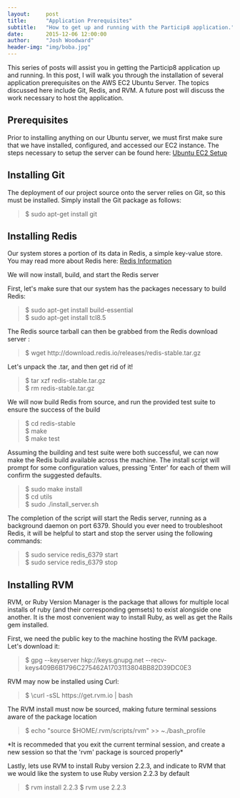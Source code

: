 ```yaml
---
layout:     post
title:      "Application Prerequisites"
subtitle:   "How to get up and running with the Particip8 application."
date:       2015-12-06 12:00:00
author:     "Josh Woodward"
header-img: "img/boba.jpg"
---
```


<p>This series of posts will assist you in getting the Particip8 application up and running. In this post, I will walk you through the installation of several application prerequisites on the AWS EC2 Ubuntu Server. The topics discussed here include Git, Redis, and RVM. A future post will discuss the work necessary to host the application.</p>    

<h2 class="section-heading">Prerequisites</h2>
<p>Prior to installing anything on our Ubuntu server, we must first make sure that we have installed, configured, and accessed our EC2 instance. The steps necessary to setup the server can be found here: <a href="https://jdw6359.github.io/2015/12/06/EC2-setup/">Ubuntu EC2 Setup</a></p> 

<h2 class="section-heading">Installing Git</h2>
<p>The deployment of our project source onto the server relies on Git, so this must be installed. Simply install the Git package as follows:</p>
<blockquote>
$ sudo apt-get install git
</blockquote>

<h2 class="section-heading">Installing Redis</h2>
<p>Our system stores a portion of its data in Redis, a simple key-value store. You may read more about Redis here: <a href="http://redis.io/">Redis Information</a></p>

<p>We will now install, build, and start the Redis server</p> 

<p>First, let's make sure that our system has the packages necessary to build Redis:</p>
<blockquote>
$ sudo apt-get install build-essential<br>
$ sudo apt-get install tcl8.5
</blockquote>

<p>The Redis source tarball can then be grabbed from the Redis download server :</p>
<blockquote>
$ wget http://download.redis.io/releases/redis-stable.tar.gz
</blockquote>

<p>Let's unpack the .tar, and then get rid of it!</p>
<blockquote>
$ tar xzf redis-stable.tar.gz<br>
$ rm redis-stable.tar.gz
</blockquote>

<p>We will now build Redis from source, and run the provided test suite to ensure the success of the build</p>
<blockquote>
$ cd redis-stable<br>
$ make<br>
$ make test
</blockquote>

<p>Assuming the building and test suite were both successful, we can now make the Redis build available across the machine. The install script will prompt for some configuration values, pressing 'Enter' for each of them will confirm the suggested defaults.</p>
<blockquote>
$ sudo make install<br>
$ cd utils<br>
$ sudo ./install_server.sh
</blockquote>

<p>The completion of the script will start the Redis server, running as a background daemon on port 6379. Should you ever need to troubleshoot Redis, it will be helpful to start and stop the server using the following commands:</p>
<blockquote>
$ sudo service redis_6379 start<br>
$ sudo service redis_6379 stop
</blockquote> 

<h2 class="section-heading">Installing RVM</h2>
<p>RVM, or Ruby Version Manager is the package that allows for multiple local installs of ruby (and their corresponding gemsets) to exist alongside one another. It is the most convenient way to install Ruby, as well as get the Rails gem installed.</p>

<p>First, we need the public key to the machine hosting the RVM package. Let's download it:</p>
<blockquote>
$ gpg --keyserver hkp://keys.gnupg.net --recv-keys409B6B1796C275462A1703113804BB82D39DC0E3
</blockquote>

<p>RVM may now be installed using Curl:</p>
<blockquote>
$ \curl -sSL https://get.rvm.io | bash
</blockquote>

<p>The RVM install must now be sourced, making future terminal sessions aware of the package location</p>
<blockquote>
$ echo "source $HOME/.rvm/scripts/rvm" >> ~./bash_profile
</blockquote>
<p>*It is recommeded that you exit the current terminal session, and create a new session so that the 'rvm' package is sourced properly*</p>

<p>Lastly, lets use RVM to install Ruby version 2.2.3, and indicate to RVM that we would like the system to use Ruby version 2.2.3 by default</p>
<blockquote>
$ rvm install 2.2.3
$ rvm use 2.2.3
</blockquote>
